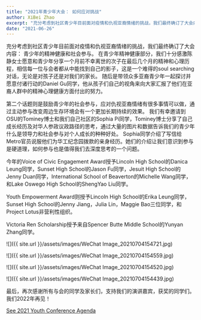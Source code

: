 ```yaml
---
title: "2021年青少年大会： 如何应对挑战"
author: XiBei Zhao
excerpt: "充分考虑到社区青少年目前面对疫情和仇视亚裔情绪的挑战，我们最终确订了大会内容： 青少年的精神健康和社会参与。 我们十分感激陈静女士，Daniel Gu同学，OSU的Tominey博士和Sophia Pi同学作为本届大会的演讲嘉宾。 她们的介绍让我们意识到参与是硬道理，如何参与也是值得我们去深度思考的一个问题。"
date: "2021-06-26"
---
```

充分考虑到社区青少年目前面对疫情和仇视亚裔情绪的挑战，我们最终确订了大会内容： 青少年的精神健康和社会参与。 在青少年精神健康部分，我们十分感激陈静女士愿意和青少年分享一个月前不幸离世的次子在最后几个月的精神和心理历程，相信每一位与会者都从中能找到自己的影子，这是一个难得的soul searching对话，无论是对孩子还是对我们的家长。 随后是带领众多亚裔青少年一起探讨并愿意付诸行动的Daniel Gu同学，他从孩子们自己的视角来向大家汇报了他们在亚裔人群中的精神心理健康方面付出的努力。

第二个话题则是鼓励青少年的社会参与，应对仇视亚裔情绪有很多事情可以做，通过主动参与改变周边生存环境会有一个更加长期持续的效果。 我们有幸邀请到OSU的Tominey博士和我们自己社区的Sophia Pi同学，Tominey博士分享了自己成长经历及对华人参政议政路径的思考，通过大量的图片和数据告诉我们的青少年什么是领导力和社会参与对个人成长的种种好处。 Sophia同学介绍了写信给Metro官员说服他们为华工纪念园拨款的亲身经历。她们的介绍让我们意识到参与是硬道理，如何参与也是值得我们去深度思考的一个问题。

今年的Voice of Civic Engagement Award授予Lincoln High School的Danica Leung同学，Sunset High School的Jason Fu同学，Jesuit High School的Jenny Duan同学，International School of Beaverton的Michelle Wang同学，和Lake Oswego High School的ShengYao Liu同学。

Youth Empowerment Award则授予Lincoln High School的Erika Leung同学，Sunset High School的Jenny Jiang，Julia Lin，Maggie Bao三位同学，和Project Lotus非营利性组织。

Victoria Ren Scholarship授予来自Spencer Butte Middle School的Yunyan Zhang同学。


![]({{ site.url }}/assets/images/WeChat Image_20210704154721.jpg)

![]({{ site.url }}/assets/images/WeChat Image_20210704154559.jpg)

![]({{ site.url }}/assets/images/WeChat Image_20210704154520.jpg)

![]({{ site.url }}/assets/images/WeChat Image_20210704154439.jpg)

最后，再次感谢所有与会的同学及家长们，支持我们的演讲嘉宾，获奖的同学们。我们2022年再见！

[See 2021 Youth Conference Agenda](http://pdxchinese.org/youthconference/)
